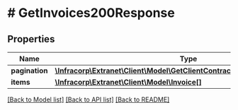 # # GetInvoices200Response

## Properties

Name | Type | Description | Notes
------------ | ------------- | ------------- | -------------
**pagination** | [**\Infracorp\Extranet\Client\Model\GetClientContracts200ResponsePagination**](GetClientContracts200ResponsePagination.md) |  | [optional]
**items** | [**\Infracorp\Extranet\Client\Model\Invoice[]**](Invoice.md) |  | [optional]

[[Back to Model list]](../../README.md#models) [[Back to API list]](../../README.md#endpoints) [[Back to README]](../../README.md)
